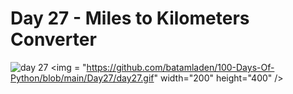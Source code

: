 # Day 27 - Miles to Kilometers Converter
![day 27](https://github.com/user-attachments/assets/0adfd051-b3c5-4c23-af42-dfbc3fa0c73c)
<img = "https://github.com/batamladen/100-Days-Of-Python/blob/main/Day27/day27.gif" width="200" height="400" />
